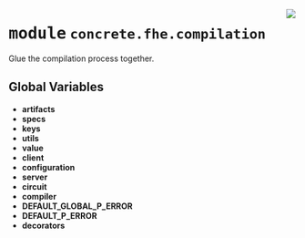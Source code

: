 <!-- markdownlint-disable -->

<a href="../../../../concrete-ml/.venv/lib/python3.9/site-packages/concrete/fhe/compilation/__init__.py#L0"><img align="right" style="float:right;" src="https://img.shields.io/badge/-source-cccccc?style=flat-square"></a>

# <kbd>module</kbd> `concrete.fhe.compilation`
Glue the compilation process together. 

**Global Variables**
---------------
- **artifacts**
- **specs**
- **keys**
- **utils**
- **value**
- **client**
- **configuration**
- **server**
- **circuit**
- **compiler**
- **DEFAULT_GLOBAL_P_ERROR**
- **DEFAULT_P_ERROR**
- **decorators**


